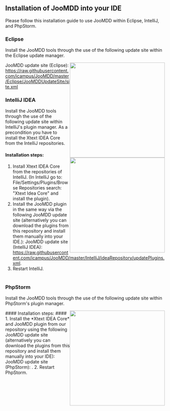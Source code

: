 ## Installation of JooMDD into your IDE ##
Please follow this installation guide to use JooMDD within Eclipse, IntelliJ, and PhpStorm. 

### Eclipse ###
Install the JooMDD tools through the use of the following update site within the Eclipse update manager.

<img src="img/ph" alt="" height="300" style="max-width:100%;float:right;">

JooMDD update site (Eclipse): <https://raw.githubusercontent.com/icampus/JooMDD/master/Eclipse/JooMDDUpdateSite/site.xml>

### IntelliJ IDEA ###
Install the JooMDD tools through the use of the following update site within IntelliJ's plugin manager. As a precondition you have to install
the Xtext IDEA Core from the IntelliJ repositories.

<img src="img/ph" alt="" height="300" style="max-width:100%;float:right;">

#### Installation steps: ####
1. Install Xtext IDEA Core from the repositories of IntelliJ. (In IntelliJ go to: File/Settings/Plugins/Browse Repositories search: "Xtext 
Idea Core" and install the plugin).
2. Install the JooMDD plugin in the same way via the following JooMDD update site (alternatively you can download the plugins from this 
repository and install them manually into your IDE.):
JooMDD update site (IntelliJ IDEA): <https://raw.githubusercontent.com/icampus/JooMDD/master/IntelliJ/ideaRepository/updatePlugins.xml>.
3. Restart IntelliJ.
<br/><br/>

### PhpStorm ###
Install the JooMDD tools through the use of the following update site within PhpStorm's plugin manager. 

<img src="img/ph" alt="" height="300" style="max-width:100%;float:right;">
#### Installation steps: ####
1. Install the *Xtext IDEA Core* and JooMDD plugin from our repository using the following JooMDD update site (alternatively you can download the plugins from this repository and install them manually into your IDE):
JooMDD update site (PhpStorm): <https://raw.githubusercontent.com/icampus/JooMDD/master/PhpStorm/ideaRepository/updatePlugins.xml>.
2. Restart PhpStorm.